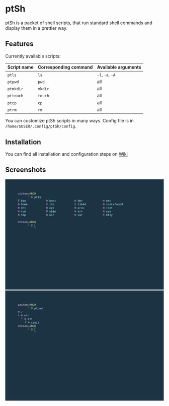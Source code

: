 # ptSh

ptSh is a packet of shell scripts, that run standard shell commands and display them in a prettier way.

## Features

Currently available scripts:

| Script name  | Corresponding command | Available arguments |
| ------------ | ------------          | ------------        |
| `ptls`       | `ls`                  | `-l`, `-a`, `-A`    |
| `ptpwd`      | `pwd`                 | all                 |
| `ptmkdir`    | `mkdir`               | all                 |
| `pttouch`    | `touch`               | all                 |
| `ptcp`       | `cp`                  | all                 |
| `ptrm`       | `rm`                  | all                 |

You can customize ptSh scripts in many ways. Config file is in `/home/$USER/.config/ptSh/config`.

## Installation

You can find all installation and configuration steps on [Wiki](https://github.com/jszczerbinsky/ptSh/wiki)

## Screenshots

![](/img/ptls.png)
![](/img/ptpwd.png)
